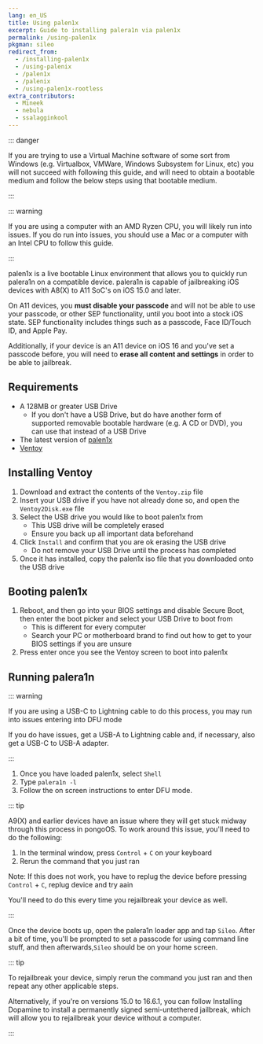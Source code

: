 ```yaml
---
lang: en_US
title: Using palen1x
excerpt: Guide to installing palera1n via palen1x
permalink: /using-palen1x
pkgman: sileo
redirect_from:
  - /installing-palen1x
  - /using-palenix
  - /palen1x
  - /palenix
  - /using-palen1x-rootless
extra_contributors:
  - Mineek
  - nebula
  - ssalagginkool
---
```


::: danger

If you are trying to use a Virtual Machine software of some sort from Windows (e.g. Virtualbox, VMWare, Windows Subsystem for Linux, etc) you will not succeed with following this guide, and will need to obtain a bootable medium and follow the below steps using that bootable medium.

:::

::: warning

If you are using a computer with an AMD Ryzen CPU, you will likely run into issues. If you do run into issues, you should use a Mac or a computer with an Intel CPU to follow this guide.

:::

palen1x is a live bootable Linux environment that allows you to quickly run palera1n on a compatible device. palera1n is capable of jailbreaking iOS devices with A8(X) to A11 SoC's on iOS 15.0 and later.

On A11 devices, you **must disable your passcode** and will not be able to use your passcode, or other SEP functionality, until you boot into a stock iOS state. SEP functionality includes things such as a passcode, Face ID/Touch ID, and Apple Pay. 

Additionally, if your device is an A11 device on iOS 16 and you've set a passcode before, you will need to **erase all content and settings** in order to be able to jailbreak.

## Requirements

- A 128MB or greater USB Drive
    - If you don't have a USB Drive, but do have another form of supported removable bootable hardware (e.g. A CD or DVD), you can use that instead of a USB Drive
- The latest version of [palen1x](https://github.com/palera1n/palen1x/releases)
- [Ventoy](https://github.com/ventoy/Ventoy/releases)

## Installing Ventoy

1. Download and extract the contents of the `Ventoy.zip` file
1. Insert your USB drive if you have not already done so, and open the `Ventoy2Disk.exe` file
1. Select the USB drive you would like to boot palen1x from
    - This USB drive will be completely erased
    - Ensure you back up all important data beforehand
1. Click `Install` and confirm that you are ok erasing the USB drive
    - Do not remove your USB Drive until the process has completed
1. Once it has installed, copy the palen1x iso file that you downloaded onto the USB drive

## Booting palen1x

1. Reboot, and then go into your BIOS settings and disable Secure Boot, then enter the boot picker and select your USB Drive to boot from
    - This is different for every computer
    - Search your PC or motherboard brand to find out how to get to your BIOS settings if you are unsure
1. Press enter once you see the Ventoy screen to boot into palen1x

## Running palera1n

::: warning

If you are using a USB-C to Lightning cable to do this process, you may run into issues entering into DFU mode

If you do have issues, get a USB-A to Lightning cable and, if necessary, also get a USB-C to USB-A adapter.

:::

1. Once you have loaded palen1x, select `Shell`
1. Type `palera1n -l`
1. Follow the on screen instructions to enter <router-link to="/faq/#what-is-dfu-mode">DFU mode</router-link>.

::: tip

A9(X) and earlier devices have an issue where they will get stuck midway through this process in pongoOS. To work around this issue, you'll need to do the following:

1. In the terminal window, press `Control` + `C` on your keyboard
1. Rerun the command that you just ran

Note: If this does not work, you have to replug the device before pressing `Control` + `C`,
      replug device and try aain

You'll need to do this every time you rejailbreak your device as well.

:::

Once the device boots up, open the palera1n loader app and tap `Sileo`. After a bit of time, you'll be prompted to set a passcode for using command line stuff, and then afterwards,`Sileo` should be on your home screen.

::: tip

To rejailbreak your device, simply rerun the command you just ran and then repeat any other applicable steps.

Alternatively, if you're on versions 15.0 to 16.6.1, you can follow <router-link to="/installing-dopamine">Installing Dopamine</router-link> to install a permanently signed semi-untethered jailbreak, which will allow you to rejailbreak your device without a computer.

:::
